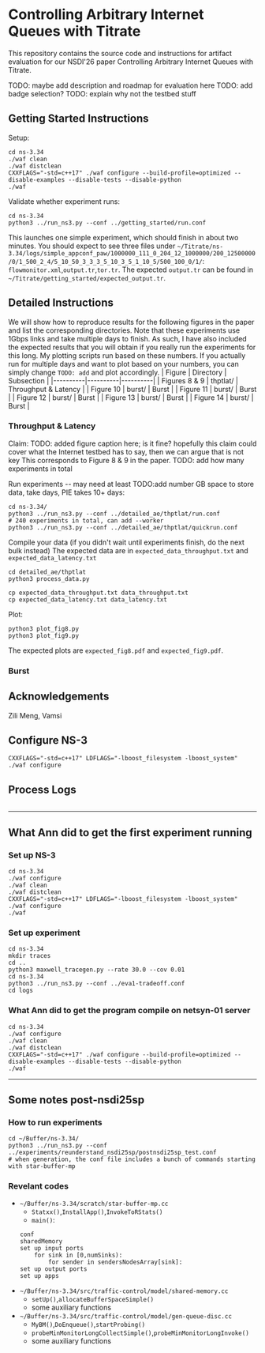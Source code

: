 # Controlling Arbitrary Internet Queues with Titrate

This repository contains the source code and instructions for artifact evaluation for our NSDI'26 paper Controlling Arbitrary Internet Queues with Titrate.

TODO: maybe add description and roadmap for evaluation here
TODO: add badge selection?
TODO: explain why not the testbed stuff


## Getting Started Instructions

Setup:
```
cd ns-3.34
./waf clean
./waf distclean
CXXFLAGS="-std=c++17" ./waf configure --build-profile=optimized --disable-examples --disable-tests --disable-python
./waf
```

Validate whether experiment runs:
```
cd ns-3.34
python3 ../run_ns3.py --conf ../getting_started/run.conf
```
This launches one simple experiment, which should finish in about two minutes. You should expect to see three files under `~/Titrate/ns-3.34/logs/simple_appconf_paw/1000000_111_0_204_12_1000000/200_12500000/0/1_500_2_4/5_10_50_3_3_3_5_10_3_5_1_10_5/500_100_0/1/`: `flowmonitor.xml`,`output.tr`,`tor.tr`. The expected `output.tr` can be found in `~/Titrate/getting_started/expected_output.tr`.


## Detailed Instructions

We will show how to reproduce results for the following figures in the paper and list the corresponding directories. Note that these experiments use 1Gbps links and take multiple days to finish. As such, I have also included the expected results that you will obtain if you really run the experiments for this long. My plotting scripts run based on these numbers. If you actually run for multiple days and want to plot based on your numbers, you can simply change `TODO: add` and plot accordingly.
| Figure | Directory | Subsection |
|----------|----------|----------|
| Figures 8 & 9   | thptlat/   | Throughput & Latency  |
| Figure 10   | burst/   | Burst |
| Figure 11   | burst/   | Burst |
| Figure 12   | burst/   | Burst |
| Figure 13   | burst/   | Burst |
| Figure 14   | burst/   | Burst |


### Throughput & Latency

Claim: TODO: added figure caption here; is it fine? hopefully this claim could cover what the Internet testbed has to say, then we can argue that is not key
This corresponds to Figure 8 & 9 in the paper. 
TODO: add how many experiments in total

Run experiments -- may need at least TODO:add number GB space to store data, take days, PIE takes 10+ days:
```
cd ns-3.34/
python3 ../run_ns3.py --conf ../detailed_ae/thptlat/run.conf 
# 240 experiments in total, can add --worker
python3 ../run_ns3.py --conf ../detailed_ae/thptlat/quickrun.conf 
```

Compile your data (if you didn't wait until experiments finish, do the next bulk instead)
The expected data are in `expected_data_throughput.txt` and `expected_data_latency.txt`
```
cd detailed_ae/thptlat
python3 process_data.py
```
```
cp expected_data_throughput.txt data_throughput.txt
cp expected_data_latency.txt data_latency.txt
```


Plot:
```
python3 plot_fig8.py
python3 plot_fig9.py
```
The expected plots are `expected_fig8.pdf` and `expected_fig9.pdf`.


### Burst


## Acknowledgements

Zili Meng, Vamsi



## Configure NS-3
```
CXXFLAGS="-std=c++17" LDFLAGS="-lboost_filesystem -lboost_system" ./waf configure
```
## Process Logs
```

```

------
## What Ann did to get the first experiment running

### Set up NS-3
```
cd ns-3.34
./waf configure
./waf clean
./waf distclean
CXXFLAGS="-std=c++17" LDFLAGS="-lboost_filesystem -lboost_system" ./waf configure
./waf
```
### Set up experiment
```
cd ns-3.34
mkdir traces
cd ..
python3 maxwell_tracegen.py --rate 30.0 --cov 0.01
cd ns-3.34
python3 ../run_ns3.py --conf ../eva1-tradeoff.conf
cd logs
```

### What Ann did to get the program compile on netsyn-01 server
```
cd ns-3.34
./waf configure
./waf clean
./waf distclean
CXXFLAGS="-std=c++17" ./waf configure --build-profile=optimized --disable-examples --disable-tests --disable-python
./waf
```

------
## Some notes post-nsdi25sp 

### How to run experiments
```
cd ~/Buffer/ns-3.34/
python3 ../run_ns3.py --conf ../experiments/reunderstand_nsdi25sp/postnsdi25sp_test.conf 
# when generation, the conf file includes a bunch of commands starting with star-buffer-mp
```

### Revelant codes
- `~/Buffer/ns-3.34/scratch/star-buffer-mp.cc`
    - `Statxx()`,`InstallApp()`,`InvokeToRStats()`
    - `main()`:
    ```
    conf
    sharedMemory
    set up input ports
        for sink in [0,numSinks):
            for sender in sendersNodesArray[sink]:
    set up output ports
    set up apps
    ```
- `~/Buffer/ns-3.34/src/traffic-control/model/shared-memory.cc`
    - `setUp()`,`allocateBufferSpaceSimple()`
    - some auxiliary functions
- `~/Buffer/ns-3.34/src/traffic-control/model/gen-queue-disc.cc`
    - `MyBM()`,`DoEnqueue()`,`startProbing()`
    - `probeMinMonitorLongCollectSimple()`,`probeMinMonitorLongInvoke()`
    - some auxiliary functions
